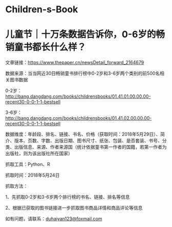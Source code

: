 # Children-s-Book
儿童节｜十万条数据告诉你，0-6岁的畅销童书都长什么样？
=========
文章链接：https://www.thepaper.cn/newsDetail_forward_2164679


数据来源：当当网近30日畅销童书排行榜中0-2岁和3-6岁两个类别的前500名相关图书数据

0-2岁：http://bang.dangdang.com/books/childrensbooks/01.41.01.00.00.00-recent30-0-0-1-1-bestsell

3-6岁：http://bang.dangdang.com/books/childrensbooks/01.41.02.00.00.00-recent30-0-0-1-1-bestsell

数据维度：年龄段、排名、链接、书名、价格（获取时间：2018年5月29日）、简介、版本、页数、字数、出版日期、图书尺寸、纸张、包装、是否套装、书号、分类、出版信息、来源、作者来源国（统计依据童书第一作者的国籍，若第一作者为出版社，则为该出版社所在国家）


抓取工具：Python、R

抓取时间：2018年5月24日

抓取方法：

1、先抓取0-2岁和3-6岁两个排行榜的书名、链接、排名等信息

2、根据已获取的图书链接进一步抓取图书商品详情和商品评论等信息


如有问题，请联系：duhaiyan123@foxmail.com
